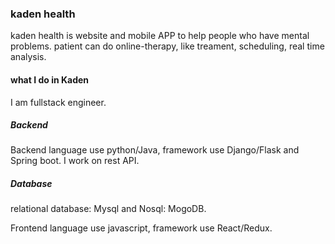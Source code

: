  ### kaden health
 kaden health is website and mobile APP to help people who have mental problems. patient can do online-therapy, like treament, scheduling, real time analysis.
 
 #### what I do in Kaden
 I am fullstack engineer. 
 ##### Backend
 Backend language use python/Java, framework use Django/Flask and Spring boot. I work on rest API. 
 
 ##### Database
relational database: Mysql and Nosql: MogoDB.
 
 
 Frontend language use javascript, framework use React/Redux.    

